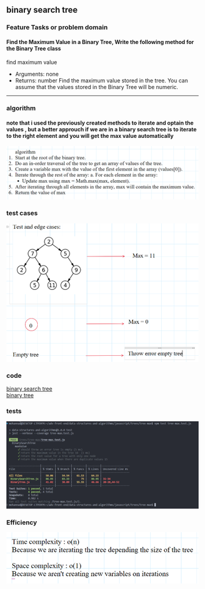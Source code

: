 ## binary search tree

### Feature Tasks or problem domain

#### Find the Maximum Value in a Binary Tree, Write the following method for the Binary Tree class

find maximum value

- Arguments: none
- Returns: number
  Find the maximum value stored in the tree. You can assume that the values stored in the Binary Tree will be numeric.

<hr>

### algorithm

#### note that i used the previously created methods to iterate and optain the values , but a better approuch if we are in a binary search tree is to iterate to the right element and you will get the max value automatically

![alg](./alg.png)

### test cases

![test cases](./tests.png)

### code

[binary search tree](./BinarySearchTree.js) <br>
[binary tree](./BinaryTree.js)

### tests

![tests](./test.png)

### Efficiency

![eff](./eff.png)
